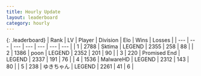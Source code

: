 ```yaml
---
title: Hourly Update
layout: leaderboard
category: hourly
---
```


{: .leaderboard}
| Rank | LV | Player | Division | Elo | Wins | Losses |
| --- | --- | --- | --- | --- | --- | --- |
| <span data-change="0">1</span> | 2788 | <span title="ID: 353063">Sktima</span> | LEGEND | <span data-change="7">2355</span> | <span data-change="5">258</span> | <span data-change="1">88</span> |
| <span data-change="0">2</span> | 1386 | <span title="ID: 540690">poon</span> | LEGEND | <span data-change="10">2352</span> | <span data-change="1">201</span> | <span data-change="0">90</span> |
| <span data-change="0">3</span> | 220 | <span title="ID: 756478">Promised End</span> | LEGEND | <span data-change="0">2337</span> | <span data-change="0">191</span> | <span data-change="0">76</span> |
| <span data-change="0">4</span> | 1536 | <span title="ID: 261794">MalwareHD</span> | LEGEND | <span data-change="0">2312</span> | <span data-change="0">143</span> | <span data-change="0">80</span> |
| <span data-change="0">5</span> | 238 | <span title="ID: 540693">ゆきちゃん</span> | LEGEND | <span data-change="0">2261</span> | <span data-change="0">41</span> | <span data-change="0">6</span> |